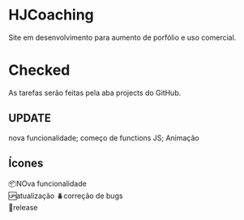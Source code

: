 # HJCoaching
Site em desenvolvimento para aumento de porfólio e uso comercial.

# Checked
As tarefas serão feitas pela aba projects do GitHub.

## UPDATE

nova funcionalidade;
começo de functions JS;
Animação

## Ícones
:package:NOva funcionalidade    
:up:atualização
:beetle:correção de bugs    
:checkered_flag:release
